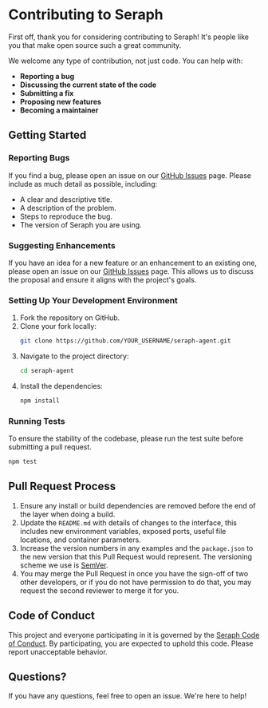 # Contributing to Seraph

First off, thank you for considering contributing to Seraph! It's people like you that make open source such a great community.

We welcome any type of contribution, not just code. You can help with:
*   **Reporting a bug**
*   **Discussing the current state of the code**
*   **Submitting a fix**
*   **Proposing new features**
*   **Becoming a maintainer**

## Getting Started

### Reporting Bugs

If you find a bug, please open an issue on our [GitHub Issues](https://github.com/InventiveWork/seraph/issues) page. Please include as much detail as possible, including:
*   A clear and descriptive title.
*   A description of the problem.
*   Steps to reproduce the bug.
*   The version of Seraph you are using.

### Suggesting Enhancements

If you have an idea for a new feature or an enhancement to an existing one, please open an issue on our [GitHub Issues](https://github.com/InventiveWork/seraph/issues) page. This allows us to discuss the proposal and ensure it aligns with the project's goals.

### Setting Up Your Development Environment

1.  Fork the repository on GitHub.
2.  Clone your fork locally:
    ```bash
    git clone https://github.com/YOUR_USERNAME/seraph-agent.git
    ```
3.  Navigate to the project directory:
    ```bash
    cd seraph-agent
    ```
4.  Install the dependencies:
    ```bash
    npm install
    ```

### Running Tests

To ensure the stability of the codebase, please run the test suite before submitting a pull request.

```bash
npm test
```

## Pull Request Process

1.  Ensure any install or build dependencies are removed before the end of the layer when doing a build.
2.  Update the `README.md` with details of changes to the interface, this includes new environment variables, exposed ports, useful file locations, and container parameters.
3.  Increase the version numbers in any examples and the `package.json` to the new version that this Pull Request would represent. The versioning scheme we use is [SemVer](http://semver.org/).
4.  You may merge the Pull Request in once you have the sign-off of two other developers, or if you do not have permission to do that, you may request the second reviewer to merge it for you.

## Code of Conduct

This project and everyone participating in it is governed by the [Seraph Code of Conduct](CODE_OF_CONDUCT.md). By participating, you are expected to uphold this code. Please report unacceptable behavior.

## Questions?

If you have any questions, feel free to open an issue. We're here to help!
